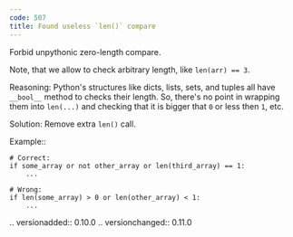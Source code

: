```yaml
---
code: 507
title: Found useless `len()` compare
---
```



Forbid unpythonic zero-length compare.

Note, that we allow to check arbitrary length, like ``len(arr) == 3``.

Reasoning:
    Python's structures like dicts, lists, sets, and tuples
    all have ``__bool__`` method to checks their length.
    So, there's no point in wrapping them into ``len(...)``
    and checking that it is bigger that ``0`` or less then ``1``, etc.

Solution:
    Remove extra ``len()`` call.

Example::

    # Correct:
    if some_array or not other_array or len(third_array) == 1:
        ...

    # Wrong:
    if len(some_array) > 0 or len(other_array) < 1:
        ...

.. versionadded:: 0.10.0
.. versionchanged:: 0.11.0